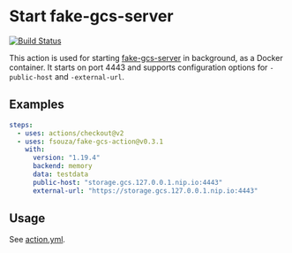 # Start fake-gcs-server

[![Build Status](https://github.com/fsouza/fake-gcs-action/workflows/Build/badge.svg?branch=main)](https://github.com/fsouza/fake-gcs-action/actions?query=branch:main+workflow:Build)

This action is used for starting
[fake-gcs-server](https://github.com/fsouza/fake-gcs-server) in background, as
a Docker container. It starts on port 4443 and supports configuration options
for `-public-host` and `-external-url`.

## Examples

```yaml
steps:
  - uses: actions/checkout@v2
  - uses: fsouza/fake-gcs-action@v0.3.1
    with:
      version: "1.19.4"
      backend: memory
      data: testdata
      public-host: "storage.gcs.127.0.0.1.nip.io:4443"
      external-url: "https://storage.gcs.127.0.0.1.nip.io:4443"
```

## Usage

See [action.yml](/action.yml).
